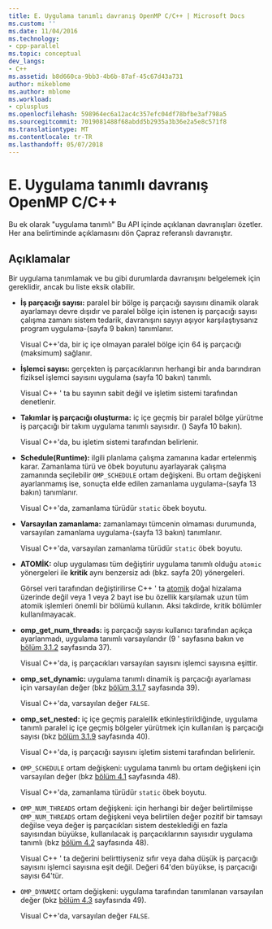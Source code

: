 ```yaml
---
title: E. Uygulama tanımlı davranış OpenMP C/C++ | Microsoft Docs
ms.custom: ''
ms.date: 11/04/2016
ms.technology:
- cpp-parallel
ms.topic: conceptual
dev_langs:
- C++
ms.assetid: b8d660ca-9bb3-4b6b-87af-45c67d43a731
author: mikeblome
ms.author: mblome
ms.workload:
- cplusplus
ms.openlocfilehash: 598964ec6a12ac4c357efc04df78bfbe3af798a5
ms.sourcegitcommit: 7019081488f68abdd5b2935a3b36e2a5e8c571f8
ms.translationtype: MT
ms.contentlocale: tr-TR
ms.lasthandoff: 05/07/2018
---
```

# <a name="e-implementation-defined-behaviors-in-openmp-cc"></a>E. Uygulama tanımlı davranış OpenMP C/C++
Bu ek olarak "uygulama tanımlı" Bu API içinde açıklanan davranışları özetler.  Her ana belirtiminde açıklamasını dön Çapraz referanslı davranıştır.  
  
## <a name="remarks"></a>Açıklamalar  
 Bir uygulama tanımlamak ve bu gibi durumlarda davranışını belgelemek için gereklidir, ancak bu liste eksik olabilir.  
  
-   **İş parçacığı sayısı:** paralel bir bölge iş parçacığı sayısını dinamik olarak ayarlamayı devre dışıdır ve paralel bölge için istenen iş parçacığı sayısı çalışma zamanı sistem tedarik, davranışını sayıyı aşıyor karşılaştıysanız program uygulama-(sayfa 9 bakın) tanımlanır.  
  
     Visual C++'da, bir iç içe olmayan paralel bölge için 64 iş parçacığı (maksimum) sağlanır.  
  
-   **İşlemci sayısı:** gerçekten iş parçacıklarının herhangi bir anda barındıran fiziksel işlemci sayısını uygulama (sayfa 10 bakın) tanımlı.  
  
     Visual C++ ' ta bu sayının sabit değil ve işletim sistemi tarafından denetlenir.  
  
-   **Takımlar iş parçacığı oluşturma:** iç içe geçmiş bir paralel bölge yürütme iş parçacığı bir takım uygulama tanımlı sayısıdır. () Sayfa 10 bakın).  
  
     Visual C++'da, bu işletim sistemi tarafından belirlenir.  
  
-   **Schedule(Runtime):** ilgili planlama çalışma zamanına kadar ertelenmiş karar. Zamanlama türü ve öbek boyutunu ayarlayarak çalışma zamanında seçilebilir `OMP_SCHEDULE` ortam değişkeni. Bu ortam değişkeni ayarlanmamış ise, sonuçta elde edilen zamanlama uygulama-(sayfa 13 bakın) tanımlanır.  
  
     Visual C++'da, zamanlama türüdür `static` öbek boyutu.  
  
-   **Varsayılan zamanlama:** zamanlamayı tümcenin olmaması durumunda, varsayılan zamanlama uygulama-(sayfa 13 bakın) tanımlanır.  
  
     Visual C++'da, varsayılan zamanlama türüdür `static` öbek boyutu.  
  
-   **ATOMİK:** olup uygulaması tüm değiştirir uygulama tanımlı olduğu `atomic` yönergeleri ile **kritik** aynı benzersiz adı (bkz. sayfa 20) yönergeleri.  
  
     Görsel veri tarafından değiştirilirse C++ ' ta [atomik](../../parallel/openmp/reference/atomic.md) doğal hizalama üzerinde değil veya 1 veya 2 bayt ise bu özellik karşılamak uzun tüm atomik işlemleri önemli bir bölümü kullanın. Aksi takdirde, kritik bölümler kullanılmayacak.  
  
-   **omp_get_num_threads:** iş parçacığı sayısı kullanıcı tarafından açıkça ayarlanmadı, uygulama tanımlı varsayılandır (9 ' sayfasına bakın ve [bölüm 3.1.2](../../parallel/openmp/3-1-2-omp-get-num-threads-function.md) sayfasında 37).  
  
     Visual C++'da, iş parçacıkları varsayılan sayısını işlemci sayısına eşittir.  
  
-   **omp_set_dynamic:** uygulama tanımlı dinamik iş parçacığı ayarlaması için varsayılan değer (bkz [bölüm 3.1.7](../../parallel/openmp/3-1-7-omp-set-dynamic-function.md) sayfasında 39).  
  
     Visual C++'da, varsayılan değer `FALSE`.  
  
-   **omp_set_nested:** iç içe geçmiş paralellik etkinleştirildiğinde, uygulama tanımlı paralel iç içe geçmiş bölgeler yürütmek için kullanılan iş parçacığı sayısı (bkz [bölüm 3.1.9](../../parallel/openmp/3-1-9-omp-set-nested-function.md) sayfasında 40).  
  
     Visual C++'da, iş parçacığı sayısını işletim sistemi tarafından belirlenir.  
  
-   `OMP_SCHEDULE` ortam değişkeni: uygulama tanımlı bu ortam değişkeni için varsayılan değer (bkz [bölüm 4.1](../../parallel/openmp/4-1-omp-schedule.md) sayfasında 48).  
  
     Visual C++'da, zamanlama türüdür `static` öbek boyutu.  
  
-   `OMP_NUM_THREADS` ortam değişkeni: için herhangi bir değer belirtilmişse `OMP_NUM_THREADS` ortam değişkeni veya belirtilen değer pozitif bir tamsayı değilse veya değer iş parçacıkları sistem desteklediği en fazla sayısından büyükse, kullanılacak iş parçacıklarının sayısıdır uygulama tanımlı (bkz [bölüm 4.2](../../parallel/openmp/4-2-omp-num-threads.md) sayfasında 48).  
  
     Visual C++ ' ta değerini belirttiyseniz sıfır veya daha düşük iş parçacığı sayısını işlemci sayısına eşit değil.  Değeri 64'den büyükse, iş parçacığı sayısı 64'tür.  
  
-   `OMP_DYNAMIC` ortam değişkeni: uygulama tarafından tanımlanan varsayılan değer (bkz [bölüm 4.3](../../parallel/openmp/4-3-omp-dynamic.md) sayfasında 49).  
  
     Visual C++'da, varsayılan değer `FALSE`.